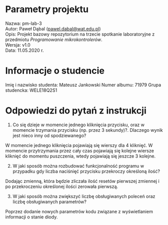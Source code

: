 # Parametry projektu

Nazwa: pm-lab-3  
Autor: Paweł Dąbal (pawel.dabal@wat.edu.pl)  
Opis: Projekt bazowy repozytorium na trzecie spotkanie laboratoryjne z przedmiotu _Programowanie mikrokontrolerów_.  
Wersja: v1.0  
Data: 11.05.2020 r.

# Informacje o studencie

Imię i nazwisko studenta: Mateusz Jankowski
Numer albumu: 71979 
Grupa studencka: WELE18Q2S1

# Odpowiedzi do pytań z instrukcji

1. Co się dzieje w momencie jednego
kliknięcia przycisku, oraz w momencie trzymania
przycisku (np. przez 3 sekundy)?. Dlaczego wynik jest
nieco inny od spodziewanego?

W momencie jednego kliknięcia pojawiają się wierszy dla 4 kliknięć. 
W momencie przytrzymania przez cały czas pojawiają się kolejne wiersze kliknięć do momentu puszczenia,
wtedy pojawiają się jeszcze 3 kolejne.

2. W jaki sposób można
rozbudować funkcjonalność programu w przypadku gdy
liczba naciśnięć przycisku przekroczy określoną ilość?

Dodając zmienną, która będzie zliczała ilość resetów pierwszej zmiennej i po przekroczeniu określonej ilości zerowała pierwszą.


3. W jaki sposób można zwiększyć liczbę
obsługiwanych poleceń oraz liczbę
obsługiwanych parametrów?


Poprzez dodanie nowych parametrów kodu związane z wyświetlaniem informacji o stanie diody.

